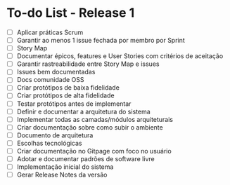 # To-do List - Release 1


- [ ] Aplicar práticas Scrum
- [ ] Garantir ao menos 1 issue fechada por membro por Sprint
- [ ] Story Map
- [ ] Documentar épicos, features e User Stories com critérios de aceitação
- [ ] Garantir rastreabilidade entre Story Map e issues
- [ ] Issues bem documentadas
- [ ] Docs comunidade OSS
- [ ] Criar protótipos de baixa fidelidade
- [ ] Criar protótipos de alta fidelidade
- [ ] Testar protótipos antes de implementar
- [ ] Definir e documentar a arquitetura do sistema
- [ ] Implementar todas as camadas/módulos arquiteturais
- [ ] Criar documentação sobre como subir o ambiente
- [ ] Documento de arquitetura
- [ ] Escolhas tecnológicas
- [ ] Criar documentação no Gitpage com foco no usuário
- [ ] Adotar e documentar padrões de software livre
- [ ] Implementação inicial do sistema
- [ ] Gerar Release Notes da versão
